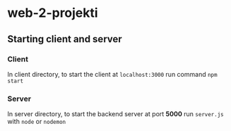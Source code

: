 # web-2-projekti
 
## Starting client and server

### Client
In client directory, to start the client at `localhost:3000` run command `npm start`

### Server
In server directory, to start the backend server at port **5000** run `server.js` with `node` or `nodemon`
